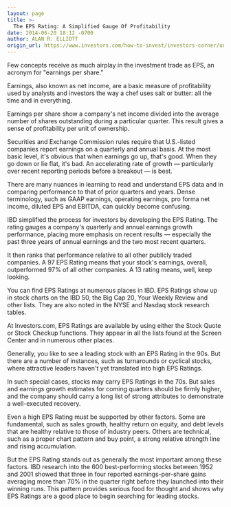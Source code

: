```yaml
---
layout: page
title: >-
  The EPS Rating: A Simplified Gauge Of Profitability
date: 2014-06-20 18:12 -0700
author: ALAN R. ELLIOTT
origin_url: https://www.investors.com/how-to-invest/investors-corner/understanding-eps-ratings/
---
```


Few concepts receive as much airplay in the investment trade as EPS, an acronym for "earnings per share."

Earnings, also known as net income, are a basic measure of profitability used by analysts and investors the way a chef uses salt or butter: all the time and in everything.

Earnings per share show a company's net income divided into the average number of shares outstanding during a particular quarter. This result gives a sense of profitability per unit of ownership.

Securities and Exchange Commission rules require that U.S.-listed companies report earnings on a quarterly and annual basis. At the most basic level, it's obvious that when earnings go up, that's good. When they go down or lie flat, it's bad. An accelerating rate of growth — particularly over recent reporting periods before a breakout — is best.

There are many nuances in learning to read and understand EPS data and in comparing performance to that of prior quarters and years. Dense terminology, such as GAAP earnings, operating earnings, pro forma net income, diluted EPS and EBITDA, can quickly become confusing.

IBD simplified the process for investors by developing the EPS Rating. The rating gauges a company's quarterly and annual earnings growth performance, placing more emphasis on recent results — especially the past three years of annual earnings and the two most recent quarters.

It then ranks that performance relative to all other publicly traded companies. A 97 EPS Rating means that your stock's earnings, overall, outperformed 97% of all other companies. A 13 rating means, well, keep looking.

You can find EPS Ratings at numerous places in IBD. EPS Ratings show up in stock charts on the IBD 50, the Big Cap 20, Your Weekly Review and other lists. They are also noted in the NYSE and Nasdaq stock research tables.

At Investors.com, EPS Ratings are available by using either the Stock Quote or Stock Checkup functions. They appear in all the lists found at the Screen Center and in numerous other places.

Generally, you like to see a leading stock with an EPS Rating in the 90s. But there are a number of instances, such as turnarounds or cyclical stocks, where attractive leaders haven't yet translated into high EPS Ratings.

In such special cases, stocks may carry EPS Ratings in the 70s. But sales and earnings growth estimates for coming quarters should be firmly higher, and the company should carry a long list of strong attributes to demonstrate a well-executed recovery.

Even a high EPS Rating must be supported by other factors. Some are fundamental, such as sales growth, healthy return on equity, and debt levels that are healthy relative to those of industry peers. Others are technical, such as a proper chart pattern and buy point, a strong relative strength line and rising accumulation.

But the EPS Rating stands out as generally the most important among these factors. IBD research into the 600 best-performing stocks between 1952 and 2001 showed that three in four reported earnings-per-share gains averaging more than 70% in the quarter right before they launched into their winning runs. This pattern provides serious food for thought and shows why EPS Ratings are a good place to begin searching for leading stocks.
